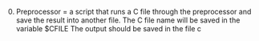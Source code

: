 0. Preprocessor =  a script that runs a C file through the preprocessor and save the result into another file.
			The C file name will be saved in the variable $CFILE
			The output should be saved in the file c

